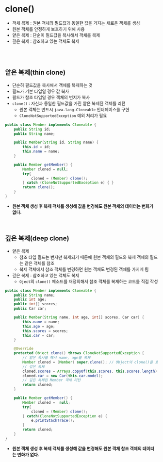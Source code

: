 # clone()
- 객체 복제 : 원본 객체의 필드값과 동일한 값을 가지는 새로운 객체를 생성
- 원본 객체를 안정하게 보호하기 위해 사용
- 얕은 복제 : 단순이 필드값을 복사해서 객체를 복제
- 깊은 복제 : 참조하고 있는 객체도 복제

<br><br>

## 앝은 복제(thin clone)
- 단순히 필드값을 복사해서 객체를 복제하는 것
- 필드가 기본 타입일 경우 값 복사
- 필드가 참조 타입일 경우 객체의 번지가 복사
- ```clone()``` : 자신과 동일한 필드값을 가진 얕은 복제된 객체를 리턴
    - 원본 객체는 반드시 ```java.lang.Cloneable``` 인터페이스를 구현
    - ```CloneNotSupportedException``` 예외 처리가 필요

```java
public class Member implements Cloneable {
    public String id;
    public String name;

    public Member(String id, String name) {
        this.id = id;
        this.name = name;
    }

    public Member getMember() {
        Member cloned = null;
        try{
            cloned = (Member) clone();
        } catch (CloneNotSupportedException e) { }
        return clone();
    }
}
```
- **원본 객체 생성 후 복제 객체를 생성해 값을 변경해도 원본 객체의 데이터는 변화가 없다.**

<Br>

## 깊은 복제(deep clone)
- 얕은 복제
    - 참조 타입 필드는 번지만 복제되기 때문에 원본 객체의 필드와 복제 객체의 필드는 같은 객체를 참조
    - 복제 객체에서 참조 객체를 변경하면 원본 객체도 변경된 객체를 가지게 됨
- 깊은 복제 : 참조하고 있는 객체도 복제
    - ```Oject```의 ```clone()``` 메소드를 재정의해서 참조 객체를 복제하는 코드를 직접 작성

```java
public class Member implements Cloneable {
    public String name;
    public int age;
    public int[] scores;
    public Car car;

    public Member(String name, int age, int[] scores, Car car) {
        this.name = name;
        this.age = age;
        this.scores = scores;
        this.car = car;
    }

    @Override
    protected Object clone() throws CloneNotSupportedException {
        // 얕은 복사를 해서 name, age를 복제
        Member cloned = (Member) super.clone(); // Object의 clone()을 호출
        // 깊은 복제
        cloned.scores = Arrays.copyOf(this.scores, this.scores.length);
        cloned.car = new Car(this.car.model);
        // 깊은 복제된 Member 객체 리턴
        return cloned;
    }

    public Member getMember() {
        Member cloned =  null;
        try{
            cloned = (Member) clone();
        } catch(CloneNotSupportedException e) {
            e.printStackTrace();
        }
        return cloned;
    }
}

```
- **원본 객체 생성 후 복제 객체를 생성해 값을 변경해도 원본 객체 참조 객체의 데이터는 변화가 없다.**